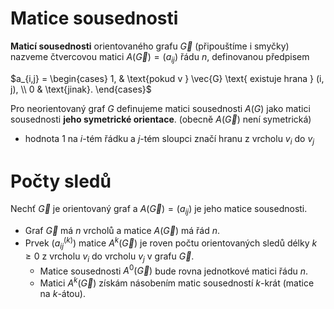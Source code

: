 # Matice sousednosti

**Maticí sousednosti** orientovaného grafu $\vec{G}$ (připouštíme i smyčky) nazveme čtvercovou matici $A(\vec{G}) = (a_{ij})$ řádu $n$, definovanou předpisem

$a_{i,j} = \begin{cases} 1, & \text{pokud v } \vec{G} \text{ existuje hrana } (i, j), \\ 0 & \text{jinak}. \end{cases}$

Pro neorientovaný graf $G$ definujeme matici sousednosti $A(G)$ jako matici sousednosti **jeho symetrické orientace**. (obecně $A(\vec{G})$ není symetrická)

- hodnota 1 na $i$-tém řádku a $j$-tém sloupci značí hranu z vrcholu $v_{i}$ do $v_{j}$

# Počty sledů

Nechť $\vec{G}$ je orientovaný graf a $A(\vec{G}) = (a_{ij})$ je jeho matice sousednosti.
- Graf $\vec{G}$ má $n$ vrcholů a matice $A(\vec{G})$ má řád $n$.
- Prvek $(a^{(k)}_{ij})$ matice $A^k(\vec{G})$ je roven počtu orientovaných sledů délky $k \geq 0$ z vrcholu $v_{i}$ do vrcholu $v_{j}$ v grafu $\vec{G}$.
	- Matice sousednosti $A^0(\vec{G})$ bude rovna jednotkové matici řádu $n$.
	- Matici $A^k(\vec{G})$ získám násobením matic sousedností $k$-krát (matice na $k$-átou).

